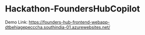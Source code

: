 # Hackathon-FoundersHubCopilot

Demo Link: https://founders-hub-frontend-webapp-dtbehjagepecccha.southindia-01.azurewebsites.net/
